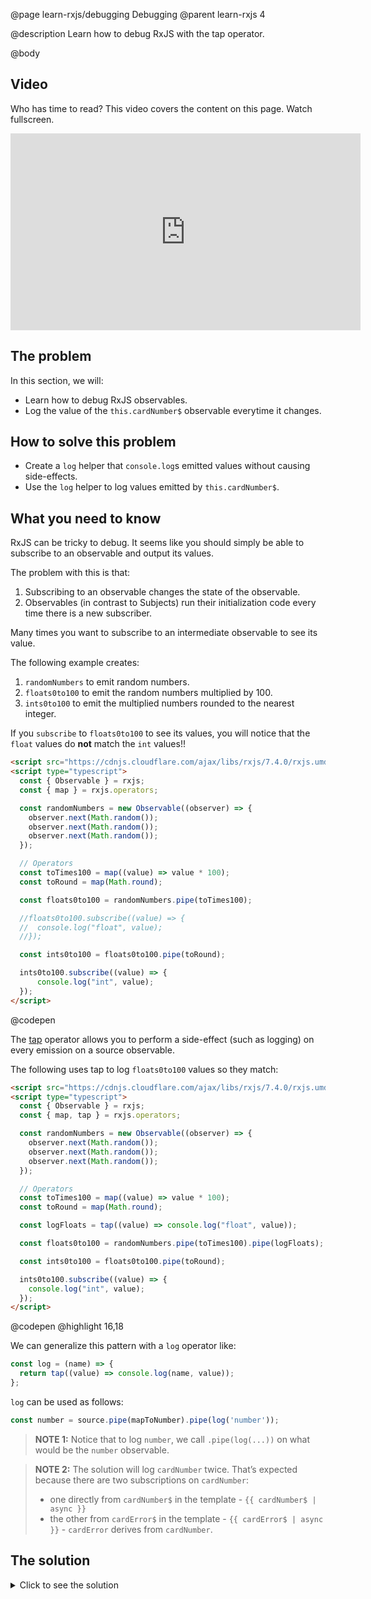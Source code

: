 @page learn-rxjs/debugging Debugging
@parent learn-rxjs 4

@description Learn how to debug RxJS with the tap operator.

@body

## Video

Who has time to read? This video covers the content on this page. Watch fullscreen.

<iframe width="560" height="315" src="https://www.youtube.com/embed/kPKZ3ipcIIk" frameborder="0" allow="accelerometer; autoplay; encrypted-media; gyroscope; picture-in-picture" allowfullscreen></iframe>

## The problem

In this section, we will:

- Learn how to debug RxJS observables.
- Log the value of the `this.cardNumber$` observable everytime it changes.

## How to solve this problem

- Create a `log` helper that `console.log`s emitted values without causing side-effects.
- Use the `log` helper to log values emitted by `this.cardNumber$`.

## What you need to know

RxJS can be tricky to debug. It seems like you should simply be able to
subscribe to an observable and output its values.

The problem with this is that:

1. Subscribing to an observable changes the state of the observable.
2. Observables (in contrast to Subjects) run their initialization code every time
   there is a new subscriber.

Many times you want to subscribe to an intermediate observable to see its
value.

The following example creates:

1. `randomNumbers` to emit random numbers.
2. `floats0to100` to emit the random numbers multiplied by 100.
3. `ints0to100` to emit the multiplied numbers rounded to the nearest integer.

If you `subscribe` to `floats0to100` to see its values, you will notice
that the `float` values do **not** match the `int` values!!

```html
<script src="https://cdnjs.cloudflare.com/ajax/libs/rxjs/7.4.0/rxjs.umd.min.js"></script>
<script type="typescript">
  const { Observable } = rxjs;
  const { map } = rxjs.operators;

  const randomNumbers = new Observable((observer) => {
    observer.next(Math.random());
    observer.next(Math.random());
    observer.next(Math.random());
  });

  // Operators
  const toTimes100 = map((value) => value * 100);
  const toRound = map(Math.round);

  const floats0to100 = randomNumbers.pipe(toTimes100);

  //floats0to100.subscribe((value) => {
  //  console.log("float", value);
  //});

  const ints0to100 = floats0to100.pipe(toRound);

  ints0to100.subscribe((value) => {
      console.log("int", value);
  });
</script>
```

@codepen

The [tap](https://rxjs-dev.firebaseapp.com/api/operators/tap) operator allows you
to perform a side-effect (such as logging) on every emission on a source observable.

The following uses tap to log `floats0to100` values so they match:

```html
<script src="https://cdnjs.cloudflare.com/ajax/libs/rxjs/7.4.0/rxjs.umd.min.js"></script>
<script type="typescript">
  const { Observable } = rxjs;
  const { map, tap } = rxjs.operators;

  const randomNumbers = new Observable((observer) => {
    observer.next(Math.random());
    observer.next(Math.random());
    observer.next(Math.random());
  });

  // Operators
  const toTimes100 = map((value) => value * 100);
  const toRound = map(Math.round);

  const logFloats = tap((value) => console.log("float", value));

  const floats0to100 = randomNumbers.pipe(toTimes100).pipe(logFloats);

  const ints0to100 = floats0to100.pipe(toRound);

  ints0to100.subscribe((value) => {
    console.log("int", value);
  });
</script>
```

@codepen
@highlight 16,18

We can generalize this pattern with a `log` operator like:

```js
const log = (name) => {
  return tap((value) => console.log(name, value));
};
```

`log` can be used as follows:

```typescript
const number = source.pipe(mapToNumber).pipe(log('number'));
```

> **NOTE 1:** Notice that to log `number`, we call `.pipe(log(...))`
> on what would be the `number` observable.

> **NOTE 2:** The solution will log `cardNumber` twice. That’s expected because
> there are two subscriptions on `cardNumber`:
>
> - one directly from `cardNumber$` in the template - `{{ cardNumber$ | async }}`
> - the other from `cardError$` in the template - `{{ cardError$ | async }}` - `cardError` derives from `cardNumber`.

## The solution

<details>
<summary>Click to see the solution</summary>
@sourceref ./4-debugging.html
@codepen
@highlight 14,31-33,66,only
</details>
